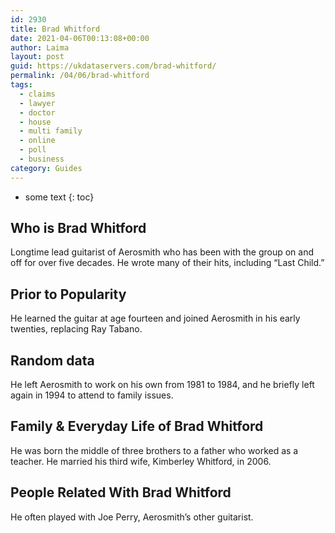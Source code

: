 ```yaml
---
id: 2930
title: Brad Whitford
date: 2021-04-06T00:13:08+00:00
author: Laima
layout: post
guid: https://ukdataservers.com/brad-whitford/
permalink: /04/06/brad-whitford
tags:
  - claims
  - lawyer
  - doctor
  - house
  - multi family
  - online
  - poll
  - business
category: Guides
---
```


* some text
{: toc}


## Who is Brad Whitford
                  
                  
                  
Longtime lead guitarist of Aerosmith who has been with the group on and off for over five decades. He wrote many of their hits, including &#8220;Last Child.&#8221;
                  
              
            
              
            
                
                
                
## Prior to Popularity
                  
                  
                  
He learned the guitar at age fourteen and joined Aerosmith in his early twenties, replacing Ray Tabano.
                  
              
            
              
            
                
                
                
## Random data
                  
                  
                  
He left Aerosmith to work on his own from 1981 to 1984, and he briefly left again in 1994 to attend to family issues.
                  
              
            
              
            
                
                
                
## Family & Everyday Life of Brad Whitford
                  
                  
                  
He was born the middle of three brothers to a father who worked as a teacher. He married his third wife, Kimberley Whitford, in 2006.
                  
              
            
              
            
                
                
                
## People Related With Brad Whitford
                  
                  
                  
He often played with Joe Perry, Aerosmith&#8217;s other guitarist.
                  
              
            
              
            
                
              
            
              
              
            
            
              
            
          
          
          